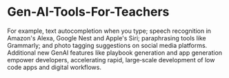 # Gen-AI-Tools-For-Teachers
For example, text autocompletion when you type; speech recognition in Amazon's Alexa, Google Nest and Apple's Siri; paraphrasing tools like Grammarly; and photo tagging suggestions on social media platforms.
Additional new GenAI features like playbook generation and app generation empower developers, accelerating rapid, large‑scale development of low code apps and digital workflows.
